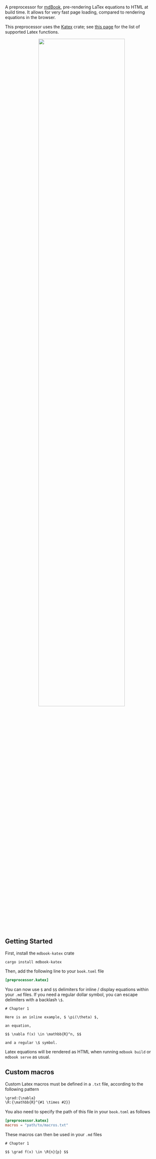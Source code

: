 A preprocessor for [mdBook](https://github.com/rust-lang/mdBook), pre-rendering LaTex equations to HTML at build time. It allows for very fast page loading, compared to rendering equations in the browser.

This preprocessor uses the [Katex](https://github.com/xu-cheng/katex-rs) crate; see [this page](https://katex.org/docs/supported.html) for the list of supported Latex functions.

<p align="center">
  <img width="75%" height="75%" src="https://raw.githubusercontent.com/lzanini/mdbook-katex/master/katex_mathjax.gif">
</p>

## Getting Started

First, install the `mdbook-katex` crate

```
cargo install mdbook-katex
```

Then, add the following line to your `book.toml` file

```toml
[preprocessor.katex]
```

You can now use `$` and `$$` delimiters for inline / display equations within your `.md` files. If you need a regular dollar symbol, you can escape delimiters with a backlash `\$`.

```
# Chapter 1

Here is an inline example, $ \pi(\theta) $, 

an equation,

$$ \nabla f(x) \in \mathbb{R}^n, $$

and a regular \$ symbol.
```

Latex equations will be rendered as HTML when running `mdbook build` or `mdbook serve` as usual.

## Custom macros

Custom Latex macros must be defined in a `.txt` file, according to the following pattern

```txt
\grad:{\nabla}
\R:{\mathbb{R}^{#1 \times #2}}
```

You also need to specify the path of this file in your `book.toml` as follows

```toml
[preprocessor.katex]
macros = "path/to/macros.txt"
```

These macros can then be used in your `.md` files

```
# Chapter 1

$$ \grad f(x) \in \R{n}{p} $$
```
